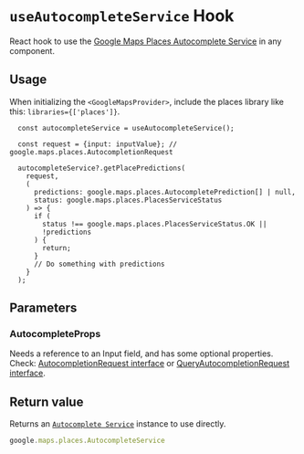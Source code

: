 # `useAutocompleteService` Hook

React hook to use the [Google Maps Places Autocomplete Service](https://developers.google.com/maps/documentation/javascript/reference/places-autocomplete-service) in any component.

## Usage

When initializing the `<GoogleMapsProvider>`, include the places library like this: `libraries={['places']}`.

```tsx
  const autocompleteService = useAutocompleteService();

  const request = {input: inputValue}; // google.maps.places.AutocompletionRequest

  autocompleteService?.getPlacePredictions(
    request,
    (
      predictions: google.maps.places.AutocompletePrediction[] | null,
      status: google.maps.places.PlacesServiceStatus
    ) => {
      if (
        status !== google.maps.places.PlacesServiceStatus.OK ||
        !predictions
      ) {
        return;
      }
      // Do something with predictions
    }
  );
```

## Parameters

### AutocompleteProps

Needs a reference to an Input field, and has some optional properties. Check: [AutocompletionRequest interface](https://developers.google.com/maps/documentation/javascript/reference/places-autocomplete-service#AutocompletionRequest) or [QueryAutocompletionRequest interface](https://developers.google.com/maps/documentation/javascript/reference/places-autocomplete-service#QueryAutocompletionRequest).

## Return value

Returns an [`Autocomplete Service`](https://developers.google.com/maps/documentation/javascript/reference/places-autocomplete-service) instance to use directly.

```TypeScript
google.maps.places.AutocompleteService
```